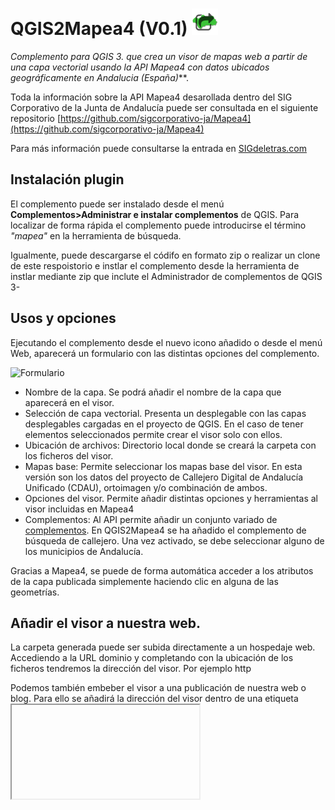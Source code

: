 # QGIS2Mapea4 (V0.1) <img src="icon.png" height="42" width="42">

**Complemento para QGIS 3.* que crea un visor de mapas web a partir de una capa vectorial usando la API Mapea4 con datos ubicados geográficamente en Andalucia (España)***.

Toda la información sobre la API Mapea4 desarollada dentro del SIG Corporativo de la Junta de Andalucía puede ser consultada en el siguiente repositorio [https://github.com/sigcorporativo-ja/Mapea4](https://github.com/sigcorporativo-ja/Mapea4)

Para más información puede consultarse la entrada en [SIGdeletras.com](http://www.sigdeletras.com/2017/blog/plugin-de-qgis-para-descarga-de-datos-catastrales-inspire/)

## Instalación plugin

El complemento puede ser instalado desde el menú <b>Complementos>Administrar e instalar complementos</b> de QGIS. Para localizar de forma rápida el complemento puede introducirse el término <i>"mapea"</i> en la herramienta de búsqueda.

Igualmente, puede descargarse el códifo en formato zip o realizar un clone de este respoistorio e instlar el complemento desde la herramienta de instlar mediante zip que inclute el Administrador de complementos de QGIS 3-

## Usos y opciones

Ejecutando el complemento desde el nuevo icono añadido o desde el menú Web, aparecerá un formulario con las distintas opciones del complemento.

![Formulario](formulario.png)

- Nombre de la capa. Se podrá añadir el nombre de la capa que aparecerá en el visor.
- Selección de capa vectorial. Presenta un desplegable con las capas desplegables cargadas en el proyecto de QGIS. En el caso de tener elementos seleccionados permite crear el visor solo con ellos.
- Ubicación de archivos: Directorio local donde se creará la carpeta con los ficheros del visor.
- Mapas base: Permite seleccionar los mapas base del visor. En esta versión son los datos del proyecto de Callejero Digital de Andalucía Unificado (CDAU), ortoimagen y/o combinación de ambos.
- Opciones del visor. Permite añadir distintas opciones y herramientas al visor incluidas en Mapea4
- Complementos: Al API permite añadir un conjunto variado de [complementos](https://github.com/sigcorporativo-ja/Mapea4/wiki/Plugins). En QGIS2Mapea4 se ha añadido el complemento de búsqueda de callejero. Una vez activado, se debe seleccionar alguno de los municipios de Andalucía.

Gracias a Mapea4, se puede de forma automática acceder a los atributos de la capa publicada simplemente haciendo clic en alguna de las geometrías.

## Añadir el visor a nuestra web.

La carpeta generada puede ser subida directamente a un hospedaje web. Accediendo a la URL dominio y completando con la ubicación de los ficheros tendremos la dirección del visor.  Por ejemplo http

Podemos también embeber el visor a una publicación de nuestra web o blog. Para ello se añadirá la dirección del visor dentro de una etiqueta <iframe> y los parámetros básicos para su configuración.

El código de ejemplos y el resultado lo tenéis a continuación.

	<iframe width="525" height="350" frameborder="0" scrolling="no" marginheight="0" marginwidth="0" 
	src=""> </iframe> 

## 2DO

- Seleccionar varias capas vectoriales
- Ampliar los complementos de Mapea4 a instalar
- Aplicación de simbilogías para mapas temáticos (coropletas, categorizados, cluster)

## Changelog
- 02.07.2018 V0.1: Primera versión

